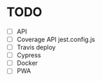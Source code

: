 # TODO
- [ ] API
- [ ] Coverage API jest.config.js
- [ ] Travis deploy
- [ ] Cypress
- [ ] Docker
- [ ] PWA